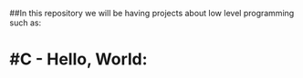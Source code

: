 ##In this repository we will be having projects about low level programming such as:
#	#C - Hello, World:
